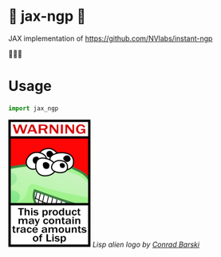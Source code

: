 # 🚧 jax-ngp 🚧
JAX implementation of https://github.com/NVlabs/instant-ngp

🚧🚧🚧

# Usage
```python
import jax_ngp
```

![Lisp Alien Logo, a picture of a 7 eyed green alien with a warning "This product may contain trace amounts of Lisp" in the style of a cigarette box](./lisplogo_warning_256.png)
_Lisp alien logo by [Conrad Barski](https://www.lisperati.com/logo.html)_


